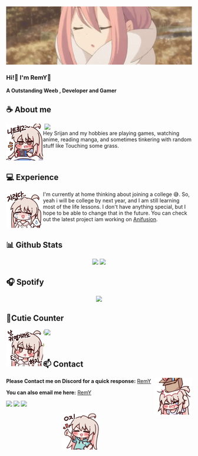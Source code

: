 

<!-- <div align="center">
  <img src="https://typograssy.deno.dev/api?text=レミー!レミー!&l0=none&l1=00cce6&l2=80f1ff&l3=009eb3&l4=caf9ff&bg=none&frame=none&speed=100&comment=" alt="レミー!レミー!">
</div> -->

![Preview](./images/bg.webp)

### Hi!👋 I'm RemY🍊

**A Outstanding Weeb , Developer and Gamer** 


## **☕ About me**

<a href="https://discord.gg/ej8wAkuNM2"><img align="right" width="400" src="https://lanyard.kyrie25.me/api/778460273073848342?imgStyle=circle&gradient=e9d6d5-e9d6d5-f3b1b4-ffffff&bg=0d1117"></a>
‎ 
‎ 
<a href="https://rawknee-69.github.io/prof/"><img align="left" width="100" src="./images/hehe.png"></a>
Hey Srijan and my hobbies are playing games, watching anime, reading manga, and sometimes tinkering with random stuff like Touching some grass.
<br><br>
‎ 
‎ 
## **💻 Experience**
<a href="https://github.com/Rawknee-69"><img align="left" width="100" src="./images/cry.png"></a>
I'm currently at home thinking about joining a college 😅. So, yeah i will be college by next year, and I am still learning most of the life lessons. I don't have anything special, but I hope to be able to change that in the future. You can check out the latest project iam working on [Anifusion](https://anifusion.in).
<br><br>

## **📊 Github Stats**
<p align="center"><img width="50%" src="https://github-readme-stats.vercel.app/api?username=Rawknee-69&show_icons=true&count_private=true&theme=react&hide_border=true&bg_color=0D1117"/> <img width="45%" src="https://github-readme-stats.vercel.app/api/top-langs/?username=Rawknee-69&show_icons=true&count_private=true&theme=react&hide_border=true&bg_color=0D1117&layout=compact"/>
</p>

## **🎧 Spotify**
<p align="center">
<a href="https://spotify-github-profile.kittinanx.com/api/view?uid=1ocd6zmwa07qdwpw5i7egxd9q&redirect=true"><img src="https://spotify-github-profile.kittinanx.com/api/view?uid=1ocd6zmwa07qdwpw5i7egxd9q&cover_image=true&theme=default&show_offline=true&background_color=121212&interchange=true&bar_color=53b14f&bar_color_cover=true"></a>
</p>

## **🧋Cutie Counter**
<a href="https://discord.com/users/778460273073848342"><img align="right" width=400 src="https://count.getloli.com/get/@Rawknee-69?theme=rule34"></a>
<a href="https://github.com/Rawknee-69"><img align="left" width="100" src="./images/cuite.png"></a>

```yaml
People who visit my profile :<3.

Hehe~ another cutie has been caught stalking my profile 😏.
```
<!-- <br><br><br><br> -->
## **📫 Contact**
<a href="https://github.com/Rawknee-69"><img align="right" width="100" src="./images/ahh!.png" /></a>
**Please Contact me on Discord for a quick response:** [RemY](https://discord.com/users/778460273073848342)

**You can also email me here:** [RemY](mailto:rawknee.6069@gmail.com )

[![](https://img.shields.io/badge/Discord-7289DA?logo=discord&logoColor=white)](https://discord.gg/ej8wAkuNM2)
[![](https://img.shields.io/badge/Telegram-2ca5e0?logo=telegram&logoColor=white)](https://t.me/Rawknee69)
[![](https://img.shields.io/badge/Mail-D14836?logo=gmail&logoColor=white)](mailto:rawknee.6069@gmail.com )
<div style="text-align: center;">
  <a href="https://github.com/Rawknee-69">
    <img align="center" width="100" src="./images/done.png">
  </a>
</div>


